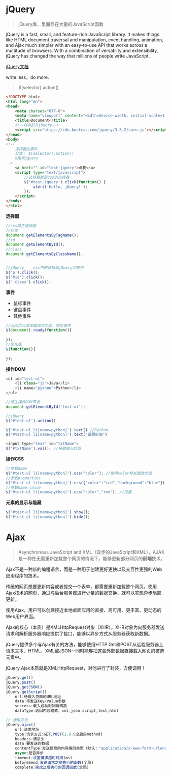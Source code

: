 # jQuery

> jQuery库，里面存在大量的JavaScript函数

jQuery is a fast, small, and feature-rich JavaScript library. It makes things like HTML document traversal and manipulation, event handling, animation, and Ajax much simpler with an easy-to-use API that works across a multitude of browsers. With a combination of versatility and extensibility, jQuery has changed the way that millions of people write JavaScript.

[jQuery文档](http://jquery.cuishifeng.cn/)

write less，do more.

> $(selector).action()

```html
<!DOCTYPE html>
<html lang="en">
<head>
    <meta charset="UTF-8">
    <meta name="viewport" content="width=device-width, initial-scale=1.0">
    <title>Document</title>
    <!--CDN引入jQuery-->
    <script src="https://cdn.bootcss.com/jquery/3.5.2/core.js"></script>
</head>
<body>
<!--
	选择器加事件
	公式：	$(selector).action()
	$指代jquery
-->
    <a href="" id="test-jquery">点我</a>
    <script type="text/javascript">
    	//选择器就是css的选择器
        $('#test-jquery').click(function() {
            alert('hello, jQuery!');
        });
    </script>
</body>
</html>
```

**选择器**

```javascript
//css原生选择器
//标签
document.getElementsByTagName();
//id
document.getElementById();
//class
document.getElementsByClassName();


//jQuery	css中的选择器jQuery均支持
$('p').click();
$('#id').click();
$('.class').click();
```

**事件**

- 鼠标事件
- 键盘事件
- 其他事件

```javascript
//当网页元素加载完毕之后，响应事件
$(document).ready(function(){
    
});
//简化版
$(function(){
    
});
```

**操作DOM**

```javascript
<ul id="test-ul">
    <li class="js">Java</li>
	<li name="python">Python</li>
</ul>

//原生操作DOM节点
document.getElementById('test-ul');

//jQuery
$('#test-ul').action()

$('#test-ul li[name=python]').text() //Python
$('#test-ul li[name=python]').text("设置新值")

<input type="text" id="txtName">
$('#txtName').val(); //获取输入的值
```

**操作CSS**

```javascript
//参数name
$('#test-ul li[name=python]').css("color"); //取得color样式属性的值
//参数properties
$('#test-ul li[name=python]').css({"color":"red","background":"blue"});	//设置
//参数name,value
$('#test-ul li[name=python]').css("color","red"); //设置
```

**元素的显示与隐藏**

```javascript
$('#test-ul li[name=python]').show();
$('#test-ul li[name=python]').hide();
```

# Ajax

> Asynchronous JavaScript and XML（异步的JavaScript和XML），AJAX是一种在无需重新加载整个网页的情况下，能够更新部分网页的**前端**技术。

Ajax不是一种新的编程语言，而是一种用于创建更好更快以及交互性更强的Web应用程序的技术。

传统的网页想要更新内容或者提交一个表单，都需要重新加载整个网页。使用Ajax技术的网页，通过与后台服务器进行少量的数据交换，就可以实现异步局部更新。

使用Ajax，用户可以创建接近本地桌面应用的直接、高可用、更丰富、更动态的Web用户界面。



Ajax的核心（本质）是XMLHttpRequest对象（XHR）。XHR对象为向服务器发送请求和解析服务器响应提供了接口，能够以异步方式从服务器获取新数据。

jQuery提供多个与Ajax有关的方法，能够使用HTTP Get和POST从远程服务器上请求文本、HTML、XML或JSON--同时能够把这些外部数据直接载入网页的被选元素中。

jQuery Ajax本质就是XMLHttpRequest，对他进行了封装，方便调用！

```javascript
jQuery.get()
jQuery.post()
jQuery.getJSON()
jQuery.getScript()
	url:待载入页面的URL地址
    data:待发送Key/Value参数
	success:载入成功时回调函数
    dataType:返回内容格式，xml,json,script,text,html
```

```javascript
// 通用方法
jQuery.ajax()
	url:请求地址
	type:请求方式:GET,POST(1.9.0之后用method)
	headers:请求头
	data:要发送的数据
	contentType:发送信息的内容编码类型（默认："application/x-www-form-urlencoded;charset=UTF-8")
	async:是否异步
	timeout:设置请求超时时间(ms)
	beforeSend:发送请求之前执行的函数(全局)
	complete:完成之后执行的回调函数(全局)
```














